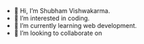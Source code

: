 - 👋 Hi, I’m Shubham Vishwakarma.
- 👀 I’m interested in coding.
- 🌱 I’m currently learning web development.
- 💞️ I’m looking to collaborate on 

<!---
Rex-y/Rex-y is a ✨ special ✨ repository because its `README.md` (this file) appears on your GitHub profile.
You can click the Preview link to take a look at your changes.
--->
